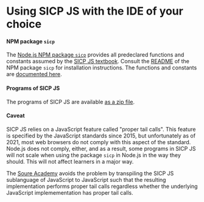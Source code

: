 # Using SICP JS with the IDE of your choice

#### NPM package `sicp`

The [Node.js NPM package `sicp`](https://www.npmjs.com/package/sicp) provides all predeclared functions and constants assumed by the [SICP JS textbook](https://source-academy.github.io/sicp). Consult the [README](https://www.npmjs.com/package/sicp) of the NPM package `sicp` for installation instructions.
The functions and constants are [documented here](https://source-academy.github.io/source/source_4/global.html).

#### Programs of SICP JS

The programs of SICP JS are available [as a zip file](https://source-academy.github.io/sicp/sicpjs.zip).

#### Caveat

SICP JS relies on a JavaScript feature called "proper tail calls". This feature is specified by the JavaScript standards since 2015, but unfortunately as of 2021, most web browsers do not comply with this aspect of the standard. Node.js does not comply, either, and as a result, some programs in SICP JS will not scale when using the package `sicp` in Node.js in the way they should. This will not affect learners in a major way.

The [Soure Academy](https://source-academy.github.io) avoids the problem by transpiling the SICP JS sublanguage of JavaScript to JavaScript such that the resulting implementation performs proper tail calls regardless whether the underlying JavaScript implemementation has proper tail calls.
